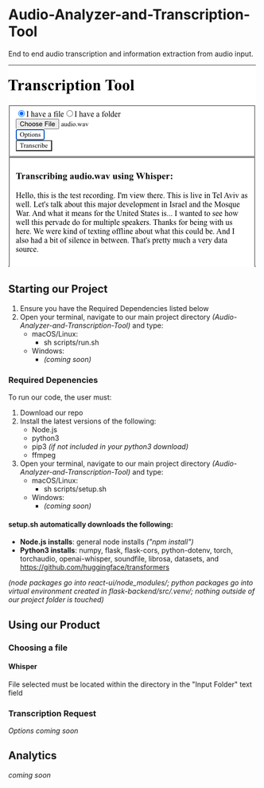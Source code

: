 # Audio-Analyzer-and-Transcription-Tool
End to end audio transcription and information extraction from audio input. 

![image info](./bin/tatl-app.png)

## Starting our Project
1. Ensure you have the Required Dependencies listed below
2. Open your terminal, navigate to our main project directory _(Audio-Analyzer-and-Transcription-Tool)_ and type:
    - macOS/Linux:
        - sh scripts/run.sh
    - Windows:
        - _(coming soon)_

### Required Depenencies
To run our code, the user must:
1. Download our repo
2. Install the latest versions of the following:
    - Node.js
    - python3
    - pip3 _(if not included in your python3 download)_
    - ffmpeg
3. Open your terminal, navigate to our main project directory _(Audio-Analyzer-and-Transcription-Tool)_ and type:
    - macOS/Linux:
        - sh scripts/setup.sh
    - Windows:
        - _(coming soon)_

#### setup.sh automatically downloads the following:

- __Node.js installs__: general node installs _("npm install")_
- __Python3 installs__: numpy, flask, flask-cors, python-dotenv, torch, torchaudio, openai-whisper, soundfile, librosa, datasets, and https://github.com/huggingface/transformers

_(node packages go into react-ui/node_modules/; python packages go into virtual environment created in flask-backend/src/.venv/; nothing outside of our project folder is touched)_

## Using our Product
### Choosing a file
#### Whisper
File selected must be located within the directory in the "Input Folder" text field
### Transcription Request
_Options coming soon_

## Analytics
_coming soon_